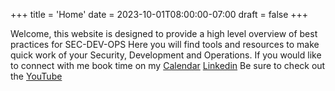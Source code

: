+++
title = 'Home'
date = 2023-10-01T08:00:00-07:00
draft = false
+++

Welcome, this website is designed to provide a high level overview of best practices for SEC-DEV-OPS 
Here you will find tools and resources to make quick work of your Security, Development and Operations.
If you would like to connect with me book time on my [Calendar](https://calendly.com/jowh) [Linkedin](https://www.linkedin.com/in/john-r-whalen)
Be sure to check out the [YouTube](http://youtube.com/@caten_8)

